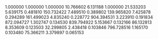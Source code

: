 1.000000	1.000000	1.000000
10.766602	6.131188	1.000000
21.533203	5.639175	0.481810
150.732422	7.489510	0.389802
139.965820	7.425878	0.294289
161.499023	4.835240	0.228772
904.394531	3.223910	0.191834
872.094727	1.302747	0.134530
839.794922	5.153667	0.132166
86.132813	8.353609	0.123503
32.299805	2.438418	0.103846
796.728516	1.165170	0.103480
75.366211	3.379897	0.065153
